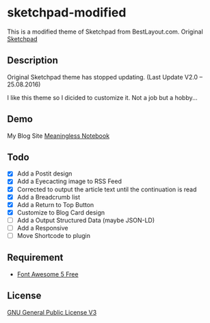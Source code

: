 # sketchpad-modified

This is a modified theme of Sketchpad from BestLayout.com. Original [Sketchpad](https://bestweblayout.com/products/sketchpad/)

## Description

Original Sketchpad theme has stopped updating. (Last Update V2.0 – 25.08.2016)

I like this theme so I dicided to customize it. Not a job but a hobby...

## Demo

My Blog Site [Meaningless Notebook](https://gokugetsu.plala.jp/)

## Todo

- [x] Add a Postit design
- [x] Add a Eyecacting image to RSS Feed
- [x] Corrected to output the article text until the continuation is read
- [x] Add a Breadcrumb list
- [x] Add a Return to Top Button
- [x] Customize to Blog Card design
- [ ] Add a Output Structured Data (maybe JSON-LD)
- [ ] Add a Responsive
- [ ] Move Shortcode to plugin

## Requirement

- [Font Awesome 5 Free](https://fontawesome.com/)

## License

[GNU General Public License V3](https://www.gnu.org/licenses/gpl-3.0.html)

